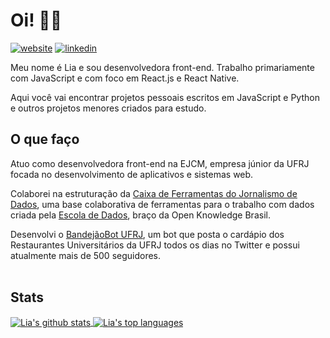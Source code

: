 # Oi! 👋🏾 
[![website](https://img.shields.io/badge/Website/Portfolio-liaporto-green?style=flat-square)](https://liaporto.github.io/)
[![linkedin](https://img.shields.io/badge/LinkedIn-Lia_Barcellos-blue?style=flat-square)](https://www.linkedin.com/in/lia-barcellos/)

Meu nome é Lia e sou desenvolvedora front-end. Trabalho primariamente com JavaScript e com foco em React.js e React Native.

Aqui você vai encontrar projetos pessoais escritos em JavaScript e Python e outros projetos menores criados para estudo.
<br />

## O que faço
<!--- 🔭 Atualmente estou trabalhando em - Melhorias na ferramenta de cálculo de C.R para a Escola de Comunicação da UFRJ, o [CalculaECO](http://calcula-eco.herokuapp.com/)-->
<!-- - 🌱 Atualmente estou estudando - React.js, Node.js e integração de processos
- 💬 Pergunte-me sobre - CSS3, Sass, React.js, Zendesk Curlybars -->
Atuo como desenvolvedora front-end na EJCM, empresa júnior da UFRJ focada no desenvolvimento de aplicativos e sistemas web.

Colaborei na estruturação da [Caixa de Ferramentas do Jornalismo de Dados](https://github.com/escola-de-dados/toolkit_ddj), uma base colaborativa de ferramentas para o trabalho com dados criada pela [Escola de Dados](https://github.com/escola-de-dados), braço da Open Knowledge Brasil.

Desenvolvi o [BandejãoBot UFRJ](https://github.com/liaporto/bandejaobot-ufrj), um bot que posta o cardápio dos Restaurantes Universitários da UFRJ todos os dias no Twitter e possui atualmente mais de 500 seguidores.
<br />
<br />

## Stats
 <a href="https://github.com/anuraghazra/github-readme-stats">
 <img src="https://github-readme-stats.vercel.app/api?username=liaporto&count_private=true&include_all_commits=true&theme=buefy&hide=issues,contribs&show_icons=true" alt="Lia's github stats" align="center"/>
 </a>
 <a href="https://github.com/anuraghazra/github-readme-stats">
 <img src="https://github-readme-stats.vercel.app/api/top-langs/?username=liaporto&layout=compact&hide=c%23&theme=buefy" alt="Lia's top languages" align="center"/>
 </a>

<br />
<br />
